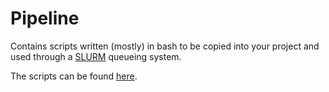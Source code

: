 # Pipeline 

Contains scripts written (mostly) in bash to be copied into your project and used through a [SLURM](3.%20Resources.md#further-reading) queueing system.

The scripts can be found [here](https://github.com/UPSCb/UPSCb-common/tree/master/pipeline).